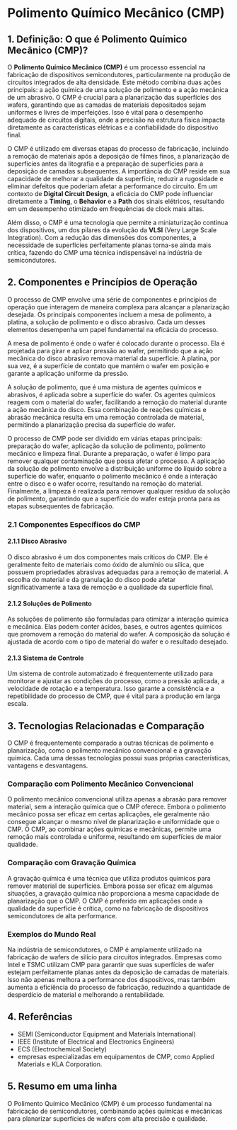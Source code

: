 # Polimento Químico Mecânico (CMP)

## 1. Definição: O que é **Polimento Químico Mecânico (CMP)**?
O **Polimento Químico Mecânico (CMP)** é um processo essencial na fabricação de dispositivos semicondutores, particularmente na produção de circuitos integrados de alta densidade. Este método combina duas ações principais: a ação química de uma solução de polimento e a ação mecânica de um abrasivo. O CMP é crucial para a planarização das superfícies dos wafers, garantindo que as camadas de materiais depositados sejam uniformes e livres de imperfeições. Isso é vital para o desempenho adequado de circuitos digitais, onde a precisão na estrutura física impacta diretamente as características elétricas e a confiabilidade do dispositivo final.

O CMP é utilizado em diversas etapas do processo de fabricação, incluindo a remoção de materiais após a deposição de filmes finos, a planarização de superfícies antes da litografia e a preparação de superfícies para a deposição de camadas subsequentes. A importância do CMP reside em sua capacidade de melhorar a qualidade da superfície, reduzir a rugosidade e eliminar defeitos que poderiam afetar a performance do circuito. Em um contexto de **Digital Circuit Design**, a eficácia do CMP pode influenciar diretamente a **Timing**, o **Behavior** e a **Path** dos sinais elétricos, resultando em um desempenho otimizado em frequências de clock mais altas.

Além disso, o CMP é uma tecnologia que permite a miniaturização contínua dos dispositivos, um dos pilares da evolução da **VLSI** (Very Large Scale Integration). Com a redução das dimensões dos componentes, a necessidade de superfícies perfeitamente planas torna-se ainda mais crítica, fazendo do CMP uma técnica indispensável na indústria de semicondutores.

## 2. Componentes e Princípios de Operação
O processo de CMP envolve uma série de componentes e princípios de operação que interagem de maneira complexa para alcançar a planarização desejada. Os principais componentes incluem a mesa de polimento, a platina, a solução de polimento e o disco abrasivo. Cada um desses elementos desempenha um papel fundamental na eficácia do processo.

A mesa de polimento é onde o wafer é colocado durante o processo. Ela é projetada para girar e aplicar pressão ao wafer, permitindo que a ação mecânica do disco abrasivo remova material da superfície. A platina, por sua vez, é a superfície de contato que mantém o wafer em posição e garante a aplicação uniforme da pressão.

A solução de polimento, que é uma mistura de agentes químicos e abrasivos, é aplicada sobre a superfície do wafer. Os agentes químicos reagem com o material do wafer, facilitando a remoção do material durante a ação mecânica do disco. Essa combinação de reações químicas e abrasão mecânica resulta em uma remoção controlada de material, permitindo a planarização precisa da superfície do wafer.

O processo de CMP pode ser dividido em várias etapas principais: preparação do wafer, aplicação da solução de polimento, polimento mecânico e limpeza final. Durante a preparação, o wafer é limpo para remover qualquer contaminação que possa afetar o processo. A aplicação da solução de polimento envolve a distribuição uniforme do líquido sobre a superfície do wafer, enquanto o polimento mecânico é onde a interação entre o disco e o wafer ocorre, resultando na remoção do material. Finalmente, a limpeza é realizada para remover qualquer resíduo da solução de polimento, garantindo que a superfície do wafer esteja pronta para as etapas subsequentes de fabricação.

### 2.1 Componentes Específicos do CMP
#### 2.1.1 Disco Abrasivo
O disco abrasivo é um dos componentes mais críticos do CMP. Ele é geralmente feito de materiais como óxido de alumínio ou sílica, que possuem propriedades abrasivas adequadas para a remoção de material. A escolha do material e da granulação do disco pode afetar significativamente a taxa de remoção e a qualidade da superfície final.

#### 2.1.2 Soluções de Polimento
As soluções de polimento são formuladas para otimizar a interação química e mecânica. Elas podem conter ácidos, bases, e outros agentes químicos que promovem a remoção do material do wafer. A composição da solução é ajustada de acordo com o tipo de material do wafer e o resultado desejado.

#### 2.1.3 Sistema de Controle
Um sistema de controle automatizado é frequentemente utilizado para monitorar e ajustar as condições do processo, como a pressão aplicada, a velocidade de rotação e a temperatura. Isso garante a consistência e a repetibilidade do processo de CMP, que é vital para a produção em larga escala.

## 3. Tecnologias Relacionadas e Comparação
O CMP é frequentemente comparado a outras técnicas de polimento e planarização, como o polimento mecânico convencional e a gravação química. Cada uma dessas tecnologias possui suas próprias características, vantagens e desvantagens.

### Comparação com Polimento Mecânico Convencional
O polimento mecânico convencional utiliza apenas a abrasão para remover material, sem a interação química que o CMP oferece. Embora o polimento mecânico possa ser eficaz em certas aplicações, ele geralmente não consegue alcançar o mesmo nível de planarização e uniformidade que o CMP. O CMP, ao combinar ações químicas e mecânicas, permite uma remoção mais controlada e uniforme, resultando em superfícies de maior qualidade.

### Comparação com Gravação Química
A gravação química é uma técnica que utiliza produtos químicos para remover material de superfícies. Embora possa ser eficaz em algumas situações, a gravação química não proporciona a mesma capacidade de planarização que o CMP. O CMP é preferido em aplicações onde a qualidade da superfície é crítica, como na fabricação de dispositivos semicondutores de alta performance.

### Exemplos do Mundo Real
Na indústria de semicondutores, o CMP é amplamente utilizado na fabricação de wafers de silício para circuitos integrados. Empresas como Intel e TSMC utilizam CMP para garantir que suas superfícies de wafer estejam perfeitamente planas antes da deposição de camadas de materiais. Isso não apenas melhora a performance dos dispositivos, mas também aumenta a eficiência do processo de fabricação, reduzindo a quantidade de desperdício de material e melhorando a rentabilidade.

## 4. Referências
- SEMI (Semiconductor Equipment and Materials International)
- IEEE (Institute of Electrical and Electronics Engineers)
- ECS (Electrochemical Society)
- empresas especializadas em equipamentos de CMP, como Applied Materials e KLA Corporation.

## 5. Resumo em uma linha
O Polimento Químico Mecânico (CMP) é um processo fundamental na fabricação de semicondutores, combinando ações químicas e mecânicas para planarizar superfícies de wafers com alta precisão e qualidade.
